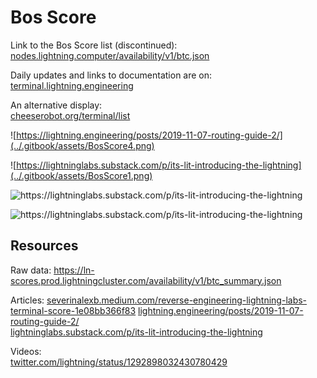 # Bos Score

Link to the Bos Score list (discontinued):  
[nodes.lightning.computer/availability/v1/btc.json](https://nodes.lightning.computer/availability/v1/btc.json)

Daily updates and links to documentation are on: [terminal.lightning.engineering](https://terminal.lightning.engineering/#/)


An alternative display:  
[cheeserobot.org/terminal/list](https://cheeserobot.org/terminal/list)

![https://lightning.engineering/posts/2019-11-07-routing-guide-2/](../.gitbook/assets/BosScore4.png)

![https://lightninglabs.substack.com/p/its-lit-introducing-the-lightning](../.gitbook/assets/BosScore1.png)

![https://lightninglabs.substack.com/p/its-lit-introducing-the-lightning ](../.gitbook/assets/BosScore2.png)

![https://lightninglabs.substack.com/p/its-lit-introducing-the-lightning ](../.gitbook/assets/BosScore3.png)

## Resources

Raw data: <https://ln-scores.prod.lightningcluster.com/availability/v1/btc_summary.json>

Articles:
[severinalexb.medium.com/reverse-engineering-lightning-labs-terminal-score-1e08bb366f83](https://severinalexb.medium.com/reverse-engineering-lightning-labs-terminal-score-1e08bb366f83)
[lightning.engineering/posts/2019-11-07-routing-guide-2/](https://lightning.engineering/posts/2019-11-07-routing-guide-2/)  
[lightninglabs.substack.com/p/its-lit-introducing-the-lightning](https://lightninglabs.substack.com/p/its-lit-introducing-the-lightning)

Videos:  
[twitter.com/lightning/status/1292898032430780429](https://twitter.com/lightning/status/1292898032430780429)

